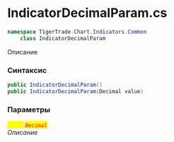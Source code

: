
# IndicatorDecimalParam.cs
```csharp
namespace TigerTrade.Chart.Indicators.Common  
    class IndicatorDecimalParam
```

Описание

### Синтаксис
```csharp
public IndicatorDecimalParam()
public IndicatorDecimalParam(Decimal value)
```

### Параметры  
<mark style="color:yellow;">`value`</mark> <mark style="color:red;">*`Decimal`*</mark>  
 *Описание*  
  

                    
                    